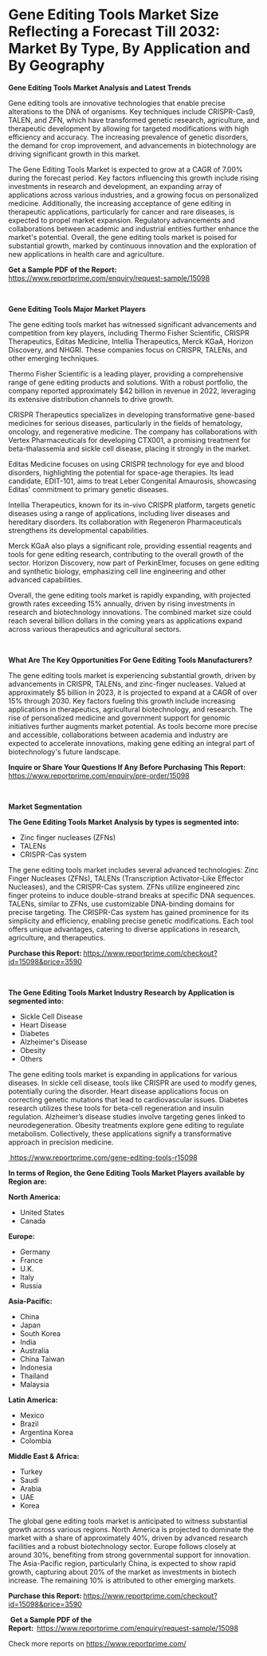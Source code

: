 <p><h1>Gene Editing Tools Market Size Reflecting a Forecast Till 2032: Market By Type, By Application and By Geography</h1></p><p><strong>Gene Editing Tools Market Analysis and Latest Trends</strong></p>
<p><p>Gene editing tools are innovative technologies that enable precise alterations to the DNA of organisms. Key techniques include CRISPR-Cas9, TALEN, and ZFN, which have transformed genetic research, agriculture, and therapeutic development by allowing for targeted modifications with high efficiency and accuracy. The increasing prevalence of genetic disorders, the demand for crop improvement, and advancements in biotechnology are driving significant growth in this market.</p><p>The Gene Editing Tools Market is expected to grow at a CAGR of 7.00% during the forecast period. Key factors influencing this growth include rising investments in research and development, an expanding array of applications across various industries, and a growing focus on personalized medicine. Additionally, the increasing acceptance of gene editing in therapeutic applications, particularly for cancer and rare diseases, is expected to propel market expansion. Regulatory advancements and collaborations between academic and industrial entities further enhance the market's potential. Overall, the gene editing tools market is poised for substantial growth, marked by continuous innovation and the exploration of new applications in health care and agriculture.</p></p>
<p><strong>Get a Sample PDF of the Report:&nbsp;</strong> <a href="https://www.reportprime.com/enquiry/request-sample/15098?utm_campaign=2799&utm_medium=2&utm_source=Github&utm_content=ia&utm_term=20032025&utm_id=gene-editing-tools">https://www.reportprime.com/enquiry/request-sample/15098</a></p>
<p>&nbsp;</p>
<p><strong>Gene Editing Tools Major Market Players</strong></p>
<p><p>The gene editing tools market has witnessed significant advancements and competition from key players, including Thermo Fisher Scientific, CRISPR Therapeutics, Editas Medicine, Intellia Therapeutics, Merck KGaA, Horizon Discovery, and NHGRI. These companies focus on CRISPR, TALENs, and other emerging techniques.</p><p>Thermo Fisher Scientific is a leading player, providing a comprehensive range of gene editing products and solutions. With a robust portfolio, the company reported approximately $42 billion in revenue in 2022, leveraging its extensive distribution channels to drive growth.</p><p>CRISPR Therapeutics specializes in developing transformative gene-based medicines for serious diseases, particularly in the fields of hematology, oncology, and regenerative medicine. The company has collaborations with Vertex Pharmaceuticals for developing CTX001, a promising treatment for beta-thalassemia and sickle cell disease, placing it strongly in the market.</p><p>Editas Medicine focuses on using CRISPR technology for eye and blood disorders, highlighting the potential for space-age therapies. Its lead candidate, EDIT-101, aims to treat Leber Congenital Amaurosis, showcasing Editas' commitment to primary genetic diseases.</p><p>Intellia Therapeutics, known for its in-vivo CRISPR platform, targets genetic diseases using a range of applications, including liver diseases and hereditary disorders. Its collaboration with Regeneron Pharmaceuticals strengthens its developmental capabilities.</p><p>Merck KGaA also plays a significant role, providing essential reagents and tools for gene editing research, contributing to the overall growth of the sector. Horizon Discovery, now part of PerkinElmer, focuses on gene editing and synthetic biology, emphasizing cell line engineering and other advanced capabilities.</p><p>Overall, the gene editing tools market is rapidly expanding, with projected growth rates exceeding 15% annually, driven by rising investments in research and biotechnology innovations. The combined market size could reach several billion dollars in the coming years as applications expand across various therapeutics and agricultural sectors.</p></p>
<p>&nbsp;</p>
<p><strong>What Are The Key Opportunities For Gene Editing Tools Manufacturers?</strong></p>
<p><p>The gene editing tools market is experiencing substantial growth, driven by advancements in CRISPR, TALENs, and zinc-finger nucleases. Valued at approximately $5 billion in 2023, it is projected to expand at a CAGR of over 15% through 2030. Key factors fueling this growth include increasing applications in therapeutics, agricultural biotechnology, and research. The rise of personalized medicine and government support for genomic initiatives further augments market potential. As tools become more precise and accessible, collaborations between academia and industry are expected to accelerate innovations, making gene editing an integral part of biotechnology's future landscape.</p></p>
<p><strong>Inquire or Share Your Questions If Any Before Purchasing This Report:</strong> <a href="https://www.reportprime.com/enquiry/pre-order/15098?utm_campaign=2799&utm_medium=2&utm_source=Github&utm_content=ia&utm_term=20032025&utm_id=gene-editing-tools">https://www.reportprime.com/enquiry/pre-order/15098</a></p>
<p>&nbsp;</p>
<p><strong>Market Segmentation</strong></p>
<p><strong>The Gene Editing Tools Market Analysis by types is segmented into:</strong></p>
<p><ul><li>Zinc finger nucleases (ZFNs)</li><li>TALENs</li><li>CRISPR-Cas system</li></ul></p>
<p><p>The gene editing tools market includes several advanced technologies: Zinc Finger Nucleases (ZFNs), TALENs (Transcription Activator-Like Effector Nucleases), and the CRISPR-Cas system. ZFNs utilize engineered zinc finger proteins to induce double-strand breaks at specific DNA sequences. TALENs, similar to ZFNs, use customizable DNA-binding domains for precise targeting. The CRISPR-Cas system has gained prominence for its simplicity and efficiency, enabling precise genetic modifications. Each tool offers unique advantages, catering to diverse applications in research, agriculture, and therapeutics.</p></p>
<p><strong>Purchase this Report:&nbsp;</strong><a href="https://www.reportprime.com/checkout?id=15098&price=3590&utm_campaign=2799&utm_medium=2&utm_source=Github&utm_content=ia&utm_term=20032025&utm_id=gene-editing-tools">https://www.reportprime.com/checkout?id=15098&price=3590</a></p>
<p>&nbsp;</p>
<p><strong>The Gene Editing Tools Market Industry Research by Application is segmented into:</strong></p>
<p><ul><li>Sickle Cell Disease</li><li>Heart Disease</li><li>Diabetes</li><li>Alzheimer's Disease</li><li>Obesity</li><li>Others</li></ul></p>
<p><p>The gene editing tools market is expanding in applications for various diseases. In sickle cell disease, tools like CRISPR are used to modify genes, potentially curing the disorder. Heart disease applications focus on correcting genetic mutations that lead to cardiovascular issues. Diabetes research utilizes these tools for beta-cell regeneration and insulin regulation. Alzheimer’s disease studies involve targeting genes linked to neurodegeneration. Obesity treatments explore gene editing to regulate metabolism. Collectively, these applications signify a transformative approach in precision medicine.</p></p>
<p><a href="https://www.reportprime.com/gene-editing-tools-r15098?utm_campaign=2799&utm_medium=2&utm_source=Github&utm_content=ia&utm_term=20032025&utm_id=gene-editing-tools">&nbsp;https://www.reportprime.com/gene-editing-tools-r15098</a></p>
<p><strong>In terms of Region, the Gene Editing Tools Market Players available by Region are:</strong></p>
<p>
    <p> <strong> North America: </strong>
        <ul>
            <li>United States</li>
            <li>Canada</li>
        </ul>
        </p> 
    <p> <strong> Europe: </strong>
        <ul>
            <li>Germany</li>
            <li>France</li>
            <li>U.K.</li>
            <li>Italy</li>
            <li>Russia</li>
        </ul>
        </p> 
    <p> <strong> Asia-Pacific: </strong>
        <ul>
            <li>China</li>
            <li>Japan</li>
            <li>South Korea</li>
            <li>India</li>
            <li>Australia</li>
            <li>China Taiwan</li>
            <li>Indonesia</li>
            <li>Thailand</li>
            <li>Malaysia</li>
        </ul>
        </p> 
    <p> <strong> Latin America: </strong>
        <ul>
            <li>Mexico</li>
            <li>Brazil</li>
            <li>Argentina Korea</li>
            <li>Colombia</li>
        </ul>
        </p> 
    <p> <strong> Middle East & Africa: </strong>
        <ul>
            <li>Turkey</li>
            <li>Saudi</li>
            <li>Arabia</li>
            <li>UAE</li>
            <li>Korea</li>
        </ul>
    </p>
    </p>
<p><p>The global gene editing tools market is anticipated to witness substantial growth across various regions. North America is projected to dominate the market with a share of approximately 40%, driven by advanced research facilities and a robust biotechnology sector. Europe follows closely at around 30%, benefiting from strong governmental support for innovation. The Asia-Pacific region, particularly China, is expected to show rapid growth, capturing about 20% of the market as investments in biotech increase. The remaining 10% is attributed to other emerging markets.</p></p>
<p><strong>Purchase this Report: </strong><a href="https://www.reportprime.com/checkout?id=15098&price=3590&utm_campaign=2799&utm_medium=2&utm_source=Github&utm_content=ia&utm_term=20032025&utm_id=gene-editing-tools">https://www.reportprime.com/checkout?id=15098&price=3590</a></p>
<p>&nbsp;<strong>Get a Sample PDF of the Report:&nbsp;&nbsp;</strong><a href="https://www.reportprime.com/enquiry/request-sample/15098?utm_campaign=2799&utm_medium=2&utm_source=Github&utm_content=ia&utm_term=20032025&utm_id=gene-editing-tools">https://www.reportprime.com/enquiry/request-sample/15098</a></p>
<p><strong></strong></p>
<p>Check more reports on <a href="https://www.reportprime.com/?utm_campaign=2799&utm_medium=2&utm_source=Github&utm_content=ia&utm_term=20032025&utm_id=gene-editing-tools">https://www.reportprime.com/</a></p>